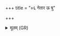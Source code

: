 +++
title = "०६ नेतार ऊ षु"

+++
<details><summary>मूलम् (GR)</summary>

नेतार ऊ षु णस् तिरो  
वरुणो मित्रो अर्यमा ।  
अति विश्वानि दुरिता  
राजानश् चर्षणीनाम्  
अति द्विषः ॥
</details>